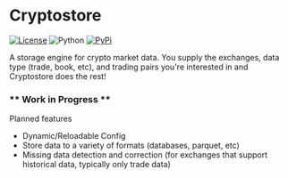 # Cryptostore

[![License](https://img.shields.io/badge/license-XFree86-blue.svg)](LICENSE)
![Python](https://img.shields.io/badge/Python-3.6+-green.svg)
[![PyPi](https://img.shields.io/badge/PyPi-cryptostore-brightgreen.svg)](https://pypi.python.org/pypi/cryptostore)



A storage engine for crypto market data. You supply the exchanges, data type (trade, book, etc), and trading pairs you're interested in and Cryptostore does the rest!


### ** Work in Progress **
Planned features

* Dynamic/Reloadable Config
* Store data to a variety of formats (databases, parquet, etc)
* Missing data detection and correction (for exchanges that support historical data, typically only trade data)

